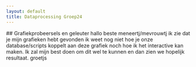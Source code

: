 ```yaml
---
layout: default
title: Dataprocessing Groep24
---
```

<head>
<script src="https://cdn.plot.ly/plotly-latest.min.js"></script>
</head>
## Grafiekprobeersels en geleuter
hallo beste meneertj/mevrouwtj ik zie dat je mijn grafieken hebt gevonden ik weet nog niet hoe je onze database/scripts koppelt aan deze grafiek noch hoe ik het interactive kan maken. Ik zal mijn best doen om dit wel te kunnen en dan zien we hopelijk resultaat. groetjs
<div id="tester" style="width:600px;height:600px;"></div>
<script>
	TESTER = document.getElementById('tester');
	Plotly.plot( TESTER, [{
	x: [1, 2, 3, 4, 5],
	y: [1, 2, 4, 8, 16] }], {
	margin: { t: 0 } } );
</script>

<div id="myDiv" style="width:600px;height:600px;"></div>
<script>
var trace1 = {
  x: [1, 2, 3, 4],
  y: [10, 15, 13, 17],
  type: 'scatter',
  name: 'Scatter'
};

var trace2 = {
  x: [1, 2, 3, 4],
  y: [16, 5, 11, 9],
  type: 'scatter',
  name: 'chilisaus op kapsalon'
};

var layout = {
  title: 'Title of the Graph',
  xaxis: {
    title: 'x-axis title'
  },
  yaxis: {
    title: 'y-axis title'
  }
};

var data = [trace1, trace2];

Plotly.newPlot('myDiv', data, layout);
</script>
<div id="myCSV" style="width:600px;height:"600px";></div>
<script>
function makeplot() {
  Plotly.d3.csv("https://raw.githubusercontent.com/plotly/datasets/master/2014_apple_stock.csv", function(data){ processData(data) } );

};

function processData(allRows) {

  console.log(allRows);
  var x = [], y = [], standard_deviation = [];

  for (var i=0; i<allRows.length; i++) {
    row = allRows[i];
    x.push( row['AAPL_x'] );
    y.push( row['AAPL_y'] );
  }
  console.log( 'X',x, 'Y',y, 'SD',standard_deviation );
  makePlotly( x, y, standard_deviation );
}

function makePlotly( x, y, standard_deviation ){
  var plotDiv = document.getElementById("plot");
  var traces = [{
    x: x,
    y: y
  }];

  Plotly.newPlot('myCSV', traces,
    {title: 'Plotting CSV data from AJAX call'});
};
  makeplot();
</script>
